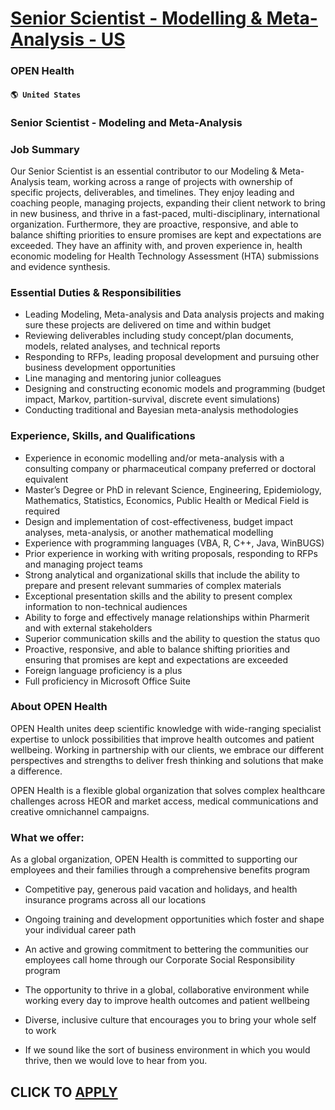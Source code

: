 # [Senior Scientist - Modelling & Meta-Analysis - US](https://www.remotewlb.com/apply/senior-scientist-modelling-meta-analysis-us)  
### OPEN Health  
#### `🌎 United States`  

### Senior Scientist - Modeling and Meta-Analysis

### Job Summary

Our Senior Scientist is an essential contributor to our Modeling & Meta-Analysis team, working across a range of projects with ownership of specific projects, deliverables, and timelines. They enjoy leading and coaching people, managing projects, expanding their client network to bring in new business, and thrive in a fast-paced, multi-disciplinary, international organization. Furthermore, they are proactive, responsive, and able to balance shifting priorities to ensure promises are kept and expectations are exceeded. They have an affinity with, and proven experience in, health economic modeling for Health Technology Assessment (HTA) submissions and evidence synthesis.

### Essential Duties & Responsibilities

  * Leading Modeling, Meta-analysis and Data analysis projects and making sure these projects are delivered on time and within budget
  * Reviewing deliverables including study concept/plan documents, models, related analyses, and technical reports 
  * Responding to RFPs, leading proposal development and pursuing other business development opportunities
  * Line managing and mentoring junior colleagues
  * Designing and constructing economic models and programming (budget impact, Markov, partition-survival, discrete event simulations)
  * Conducting traditional and Bayesian meta-analysis methodologies

### Experience, Skills, and Qualifications

  * Experience in economic modelling and/or meta-analysis with a consulting company or pharmaceutical company preferred or doctoral equivalent
  * Master’s Degree or PhD in relevant Science, Engineering, Epidemiology, Mathematics, Statistics, Economics, Public Health or Medical Field is required
  * Design and implementation of cost-effectiveness, budget impact analyses, meta-analysis, or another mathematical modelling 
  * Experience with programming languages (VBA, R, C++, Java, WinBUGS)
  * Prior experience in working with writing proposals, responding to RFPs and managing project teams
  * Strong analytical and organizational skills that include the ability to prepare and present relevant summaries of complex materials 
  * Exceptional presentation skills and the ability to present complex information to non-technical audiences 
  * Ability to forge and effectively manage relationships within Pharmerit and with external stakeholders 
  * Superior communication skills and the ability to question the status quo 
  * Proactive, responsive, and able to balance shifting priorities and ensuring that promises are kept and expectations are exceeded 
  * Foreign language proficiency is a plus 
  * Full proficiency in Microsoft Office Suite

### About OPEN Health

OPEN Health unites deep scientific knowledge with wide-ranging specialist expertise to unlock possibilities that improve health outcomes and patient wellbeing. Working in partnership with our clients, we embrace our different perspectives and strengths to deliver fresh thinking and solutions that make a difference.

OPEN Health is a flexible global organization that solves complex healthcare challenges across HEOR and market access, medical communications and creative omnichannel campaigns.

### What we offer:

As a global organization, OPEN Health is committed to supporting our employees and their families through a comprehensive benefits program

  * Competitive pay, generous paid vacation and holidays, and health insurance programs across all our locations
  * Ongoing training and development opportunities which foster and shape your individual career path 
  * An active and growing commitment to bettering the communities our employees call home through our Corporate Social Responsibility program
  * The opportunity to thrive in a global, collaborative environment while working every day to improve health outcomes and patient wellbeing

  * Diverse, inclusive culture that encourages you to bring your whole self to work
  * If we sound like the sort of business environment in which you would thrive, then we would love to hear from you. 

  
## CLICK TO [APPLY](https://www.remotewlb.com/apply/senior-scientist-modelling-meta-analysis-us)

